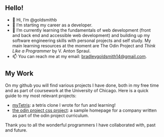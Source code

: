 ## Hello!
- 👋 Hi, I’m @goldsmithb
- 👀 I’m starting my career as a developer.
- 🌱 I’m currently learning the fundamentals of web development (front and back end and accessible web development) and building up my software engineering skills with personal projects and self study. My main learning resources at the moment are The Odin Project and *Think Like a Programmer* by V. Anton Spraul.
- 📫 You can reach me at my email: bradleygoldsmith14@gmail.com.
<!--- 
Visit my personal site to learn more about me, get in touch, or view my resume.
--->
## My Work
On my github you will find various projects I have done, both in my free time and as part of coursework at the University of Chicago.
Here is a quick guide to my most relevant projects:
* [myTetris](https://github.com/goldsmithb/myTetris): a tetris clone I wrote for fun and learning!
* [the odin project css project](https://github.com/goldsmithb/css-foundations-project): a sample homepage for a company written as part of the odin project curriculum.
<!---
* [personal website](https://github.com/goldsmithb/personal_site): my personal website.
--->

Thank you to all the wonderful programmers I have collaborated with, past and future. 

<!---
goldsmithb/goldsmithb is a ✨ special ✨ repository because its `README.md` (this file) appears on your GitHub profile.
You can click the Preview link to take a look at your changes.
--->

